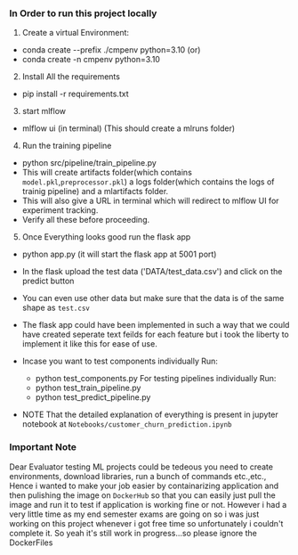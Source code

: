 ### In Order to run this project locally

1. Create a virtual Environment:
- conda create --prefix ./cmpenv python=3.10 (or)
- conda create -n cmpenv python=3.10

2. Install All the requirements
- pip install -r requirements.txt

3. start mlflow
- mlflow ui (in terminal) (This should create a mlruns folder)

4. Run the training pipeline 
- python src/pipeline/train_pipeline.py
- This will create artifacts folder(which contains `model.pkl`,`preprocessor.pkl`) a logs folder(which contains the logs of trainig pipeline) and a mlartifacts folder.
- This will also give a URL in terminal which will redirect to mlflow UI for experiment tracking.
- Verify all these before proceeding.

5. Once Everything looks good run the flask app
- python app.py (it will start the flask app at 5001 port)

- In the flask upload the test data ('DATA/test_data.csv') and click on the predict button

- You can even use other data but make sure that the data is of the same shape as `test.csv`

- The flask app could have been implemented in such a way that we could have created seperate text feilds for each feature but i took the liberty to implement it like this for ease of use.

- Incase you want to test components individually Run:
   - python test_components.py
   For testing pipelines individually Run:
   - python test_train_pipeline.py
   - python test_predict_pipeline.py

- NOTE That the detailed explanation of everything is present in jupyter notebook at `Notebooks/customer_churn_prediction.ipynb`


### Important Note
Dear Evaluator testing ML projects could be tedeous you need to create environments, download libraries, run a bunch of commands etc.,etc., Hence i wanted to make your job easier by containarizing application and then pulishing the image on `DockerHub` so that you can easily just pull the image and run it to test if application is working fine or not. However i had a very little time as my end semester exams are going on so i was just working on this project whenever i got free time so unfortunately i couldn't complete it. So yeah it's still work in progress...so please ignore the DockerFiles 